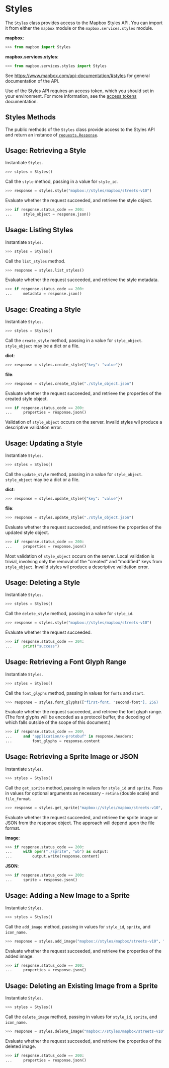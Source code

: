 # Styles

The `Styles` class provides access to the Mapbox Styles API.  You can import it from either the `mapbox` module or the `mapbox.services.styles` module.

__mapbox__:

```python
>>> from mapbox import Styles

```

__mapbox.services.styles__:

```python
>>> from mapbox.services.styles import Styles

```

See https://www.mapbox.com/api-documentation/#styles for general documentation of the API.

Use of the Styles API requires an access token, which you should set in your environment.  For more information, see the [access tokens](access_tokens.md) documentation.

## Styles Methods

The public methods of the `Styles` class provide access to the Styles API and return an instance of [`requests.Response`](http://docs.python-requests.org/en/latest/api/#requests.Response).

## Usage: Retrieving a Style

Instantiate `Styles`.

```python
>>> styles = Styles()

```

Call the `style` method, passing in a value for `style_id`.

```python
>>> response = styles.style("mapbox://styles/mapbox/streets-v10")

```

Evaluate whether the request succeeded, and retrieve the style object.

```python
>>> if response.status_code == 200:
...     style_object = response.json()

```

## Usage: Listing Styles

Instantiate `Styles`.

```python
>>> styles = Styles()

```

Call the `list_styles` method.

```python
>>> response = styles.list_styles()

```

Evaluate whether the request succeeded, and retrieve the style metadata.

```python
>>> if response.status_code == 200:
...     metadata = response.json()

```

## Usage: Creating a Style

Instantiate `Styles`.

```python
>>> styles = Styles()

```

Call the `create_style` method, passing in a value for `style_object`.  `style_object` may be a dict or a file.


__dict__:

```python
>>> response = styles.create_style({"key": "value"})

```

__file__:

```python
>>> response = styles.create_style("./style_object.json")

```

Evaluate whether the request succeeded, and retrieve the properties of the created style object.

```python
>>> if response.status_code == 200:
...     properties = response.json()

```

Validation of `style_object` occurs on the server.  Invalid styles wil produce a descriptive validation error.

## Usage: Updating a Style

Instantiate `Styles`.

```python
>>> styles = Styles()

```

Call the `update_style` method, passing in a value for `style_object`.  `style_object` may be a dict or a file.


__dict__:

```python
>>> response = styles.update_style({"key": "value"})

```

__file__:

```python
>>> response = styles.update_style("./style_object.json")

```

Evaluate whether the request succeeded, and retrieve the properties of the updated style object.

```python
>>> if response.status_code == 200:
...     properties = response.json()

```

Most validation of `style_object` occurs on the server.  Local validation is trivial, involving only the removal of the "created" and "modified" keys from `style_object`.  Invalid styles wil produce a descriptive validation error.

## Usage: Deleting a Style

Instantiate `Styles`.

```python
>>> styles = Styles()

```

Call the `delete_style` method, passing in a value for `style_id`.

```python
>>> response = styles.style("mapbox://styles/mapbox/streets-v10")

```

Evaluate whether the request succeeded.

```python
>>> if response.status_code == 204:
...     print("success")

```

## Usage: Retrieving a Font Glyph Range

Instantiate `Styles`.

```python
>>> styles = Styles()

```

Call the `font_glyphs` method, passing in values for `fonts` and `start`.

```python
>>> response = styles.font_glyphs(["first-font, "second-font"], 256)

```

Evaluate whether the request succeeded, and retrieve the font glyph range.  (The font glyphs will be encoded as a protocol buffer, the decoding of which falls outside of the scope of this document.)

```python
>>> if response.status_code == 200\
...     and "application/x-protobuf" in response.headers:
...         font_glyphs = response.content
```

## Usage: Retrieving a Sprite Image or JSON

Instantiate `Styles`.

```python
>>> styles = Styles()

```

Call the `get_sprite` method, passing in values for `style_id` and `sprite`.  Pass in values for optional arguments as necessary - `retina` (double scale) and `file_format`.


```python
>>> response = styles.get_sprite("mapbox://styles/mapbox/streets-v10", "sprite")

```

Evaluate whether the request succeeded, and retrieve the sprite image or JSON from the response object.  The approach will depend upon the file format.

__image__:

```python
>>> if response.status_code == 200:
...     with open("./sprite", "wb") as output:
...         output.write(response.content)

```

__JSON__:
```python
>>> if response.status_code == 200:
...     sprite = response.json()

```

## Usage: Adding a New Image to a Sprite

Instantiate `Styles`.

```python
>>> styles = Styles()

```

Call the `add_image` method, passing in values for `style_id`, `sprite`, and `icon_name`.

```python
>>> response = styles.add_image("mapbox://styles/mapbox/streets-v10", "sprite", "icon.svg")

```

Evaluate whether the request succeeded, and retrieve the properties of the added image.

```python
>>> if response.status_code == 200:
...     properties = response.json()

```

## Usage: Deleting an Existing Image from a Sprite

Instantiate `Styles`.

```python
>>> styles = Styles()

```

Call the `delete_image` method, passing in values for `style_id`, `sprite`, and `icon_name`.

```python
>>> response = styles.delete_image("mapbox://styles/mapbox/streets-v10", "sprite", "icon.svg")

```

Evaluate whether the request succeeded, and retrieve the properties of the deleted image.

```python
>>> if response.status_code == 200:
...     properties = response.json()

```
